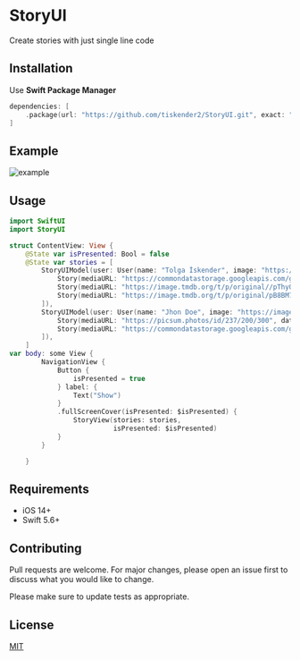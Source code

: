 # StoryUI

Create stories with just single line code

## Installation

Use **Swift Package Manager**

```swift
dependencies: [
    .package(url: "https://github.com/tiskender2/StoryUI.git", exact: "1.0.0")
]
```
## Example 
![example](https://user-images.githubusercontent.com/17899883/166338390-ac5988fc-b417-4c41-b35a-8b18eca61eac.gif)


## Usage

```swift
import SwiftUI
import StoryUI

struct ContentView: View {
    @State var isPresented: Bool = false
    @State var stories = [
        StoryUIModel(user: User(name: "Tolga İskender", image: "https://image.tmdb.org/t/p/original/pB8BM7pdSp6B6Ih7QZ4DrQ3PmJK.jpg"), stories: [
            Story(mediaURL: "https://commondatastorage.googleapis.com/gtv-videos-bucket/sample/ForBiggerEscapes.mp4", date: "30 min ago", type: .video),
            Story(mediaURL: "https://image.tmdb.org/t/p/original//pThyQovXQrw2m0s9x82twj48Jq4.jpg", date: "1 hour ago", type: .image),
            Story(mediaURL: "https://image.tmdb.org/t/p/original/pB8BM7pdSp6B6Ih7QZ4DrQ3PmJK.jpg", date: "12 hour ago", type: .image)
        ]),
        StoryUIModel(user: User(name: "Jhon Doe", image: "https://image.tmdb.org/t/p/original//pThyQovXQrw2m0s9x82twj48Jq4.jpg"), stories: [
            Story(mediaURL: "https://picsum.photos/id/237/200/300", date: "12 hour ago", type: .image),
            Story(mediaURL: "https://commondatastorage.googleapis.com/gtv-videos-bucket/sample/ForBiggerBlazes.mp4", date: "30 min ago", type: .video)
        ]),
    ]
var body: some View {
        NavigationView {
            Button {
                isPresented = true
            } label: {
                Text("Show")
            }
            .fullScreenCover(isPresented: $isPresented) {
                StoryView(stories: stories,
                          isPresented: $isPresented)
            }
        }

    }
```
## Requirements
- iOS 14+
- Swift 5.6+
## Contributing
Pull requests are welcome. For major changes, please open an issue first to discuss what you would like to change.

Please make sure to update tests as appropriate.

## License
[MIT](https://choosealicense.com/licenses/mit/)
